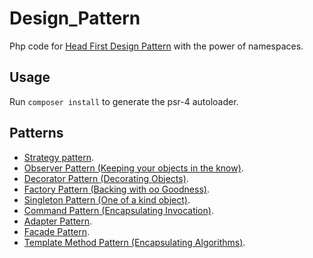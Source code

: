 # Design_Pattern
Php code for [Head First Design Pattern](https://www.amazon.com/Head-First-Design-Patterns-Brain-Friendly/dp/0596007124) with the power of namespaces.

## Usage
Run `composer install` to generate the psr-4 autoloader.

## Patterns
+   [Strategy pattern](https://github.com/aa-ahmed-aa/Design_Pattern/tree/master/Strategy%20pattern).
+   [Observer Pattern (Keeping your objects in the know)](https://github.com/aa-ahmed-aa/Design_Pattern/tree/master/Observer%20pattern).
+   [Decorator Pattern (Decorating Objects)](https://github.com/aa-ahmed-aa/Design_Pattern/tree/master/Decorator%20pattern).
+   [Factory Pattern (Backing with oo Goodness)](https://github.com/aa-ahmed-aa/Design_Pattern/tree/master/Factory%20pattern).
+   [Singleton Pattern (One of a kind object)](https://github.com/aa-ahmed-aa/Design_Pattern/tree/master/Singleton%20pattern).
+   [Command Pattern (Encapsulating Invocation)](https://github.com/aa-ahmed-aa/Design_Pattern/tree/master/Command%20pattern).
+   [Adapter Pattern](https://github.com/aa-ahmed-aa/Design_Pattern/tree/master/Adapter%20pattern).
+   [Facade Pattern](https://github.com/aa-ahmed-aa/Design_Pattern/tree/master/Facade%20pattern).
+   [Template Method Pattern (Encapsulating Algorithms)](https://github.com/aa-ahmed-aa/Design_Pattern/tree/master/Template%20Method%20pattern).